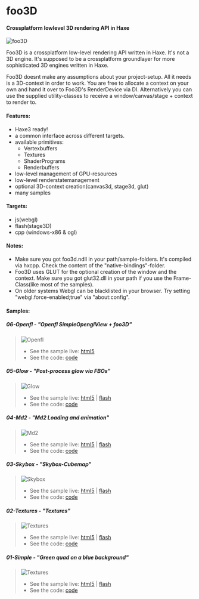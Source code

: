 foo3D
=====

#### Crossplatform lowlevel 3D rendering API in Haxe

![foo3D](http://developium.net/pics/w00t3.jpg)

Foo3D is a crossplatform low-level rendering API written in Haxe. It's not a 3D engine. It's supposed to be a crossplatform groundlayer for more sophisticated 3D engines written in Haxe.

Foo3D doesnt make any assumptions about your project-setup. All it needs is a 3D-context in order to work. You are free to allocate a context on your own and hand it over to Foo3D's RenderDevice via DI. Alternatively you can use the supplied utility-classes to receive a window/canvas/stage + context to render to.

#### Features:
* Haxe3 ready!
* a common interface across different targets.
* available primitives:
  * Vertexbuffers
  * Textures
  * ShaderPrograms
  * Renderbuffers
* low-level management of GPU-resources
* low-level renderstatemanagement
* optional 3D-context creation(canvas3d, stage3d, glut)
* many samples

#### Targets:
* js(webgl)
* flash(stage3D)
* cpp (windows-x86 & ogl)

#### Notes:
* Make sure you got foo3d.ndll in your path/sample-folders. It's compiled via hxcpp. Check the content of the "native-bindings"-folder.
* Foo3D uses GLUT for the optional creation of the window and the context. Make sure you got glut32.dll in your path if you use the Frame-Class(like most of the samples).
* On older systems Webgl can be blacklisted in your browser. Try setting "webgl.force-enabled;true" via "about:config".

#### Samples:

##### 06-Openfl - "Openfl SimpleOpenglView + foo3D"
> ![Openfl](http://developium.net/projects/foo3d/06-Openfl/s_200.jpg)
> * See the sample live: [html5](http://developium.net/projects/foo3d/05-Glow/js)
> * See the code: [code](https://github.com/dazKind/foo3D/blob/master/1%2C0%2C0/samples/06-Openfl/Source/Main.hx)

##### 05-Glow - "Post-process glow via FBOs"
> ![Glow](http://developium.net/projects/foo3d/05-Glow/s_200.jpg)
> * See the sample live: [html5](http://developium.net/projects/foo3d/05-Glow/js) | [flash](http://developium.net/projects/foo3d/05-Glow/swf)
> * See the code: [code](https://github.com/dazKind/foo3D/blob/master/1%2C0%2C0/samples/05-Glow/Sample.hx)

##### 04-Md2 - "Md2 Loading and animation"
> ![Md2](http://developium.net/projects/foo3d/04-Md2/s_200.jpg)
> * See the sample live: [html5](http://developium.net/projects/foo3d/04-Md2/js) | [flash](http://developium.net/projects/foo3d/04-Md2/swf)
> * See the code: [code](https://github.com/dazKind/foo3D/blob/master/1%2C0%2C0/samples/04-Md2/Sample.hx)

##### 03-Skybox - "Skybox-Cubemap"
> ![Skybox](http://developium.net/projects/foo3d/03-Skybox/s_200.jpg)
> * See the sample live: [html5](http://developium.net/projects/foo3d/03-Skybox/js) | [flash](http://developium.net/projects/foo3d/03-Skybox/swf)
> * See the code: [code](https://github.com/dazKind/foo3D/blob/master/1%2C0%2C0/samples/03-Skybox/Sample.hx)

##### 02-Textures - "Textures"
> ![Textures](http://developium.net/projects/foo3d/02-Textures/s_200.jpg)
> * See the sample live: [html5](http://developium.net/projects/foo3d/02-Textures/js) | [flash](http://developium.net/projects/foo3d/02-Textures/swf)
> * See the code: [code](https://github.com/dazKind/foo3D/blob/master/1%2C0%2C0/samples/02-Textures/Sample.hx)

##### 01-Simple - "Green quad on a blue background"
> ![Textures](http://developium.net/projects/foo3d/01-Simple/s_200.jpg)
> * See the sample live: [html5](http://developium.net/projects/foo3d/01-Simple/js) | [flash](http://developium.net/projects/foo3d/01-Simple/swf)
> * See the code: [code](https://github.com/dazKind/foo3D/blob/master/1%2C0%2C0/samples/01-Simple/Sample.hx)